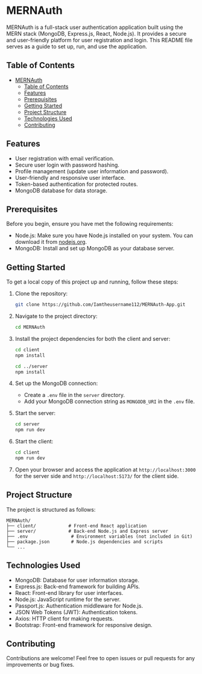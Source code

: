 # MERNAuth

MERNAuth is a full-stack user authentication application built using the MERN stack (MongoDB, Express.js, React, Node.js). It provides a secure and user-friendly platform for user registration and login. This README file serves as a guide to set up, run, and use the application.

## Table of Contents

- [MERNAuth](#mernauth)
  - [Table of Contents](#table-of-contents)
  - [Features](#features)
  - [Prerequisites](#prerequisites)
  - [Getting Started](#getting-started)
  - [Project Structure](#project-structure)
  - [Technologies Used](#technologies-used)
  - [Contributing](#contributing)

## Features

- User registration with email verification.
- Secure user login with password hashing.
- Profile management (update user information and password).
- User-friendly and responsive user interface.
- Token-based authentication for protected routes.
- MongoDB database for data storage.

## Prerequisites

Before you begin, ensure you have met the following requirements:

- Node.js: Make sure you have Node.js installed on your system. You can download it from [nodejs.org](https://nodejs.org/).
- MongoDB: Install and set up MongoDB as your database server.

## Getting Started

To get a local copy of this project up and running, follow these steps:

1. Clone the repository:

   ```bash
   git clone https://github.com/Iamtheusername112/MERNAuth-App.git
   ```

2. Navigate to the project directory:

   ```bash
   cd MERNAuth
   ```

3. Install the project dependencies for both the client and server:

   ```bash
   cd client
   npm install

   cd ../server
   npm install
   ```

4. Set up the MongoDB connection:

   - Create a `.env` file in the `server` directory.
   - Add your MongoDB connection string as `MONGODB_URI` in the `.env` file.

5. Start the server:

   ```bash
   cd server
   npm run dev
   ```

6. Start the client:

   ```bash
   cd client
   npm run dev
   ```

7. Open your browser and access the application at `http://localhost:3000` for the server side and `http://localhost:5173/` for the client side.

## Project Structure

The project is structured as follows:

```
MERNAuth/
├── client/            # Front-end React application
├── server/            # Back-end Node.js and Express server
├── .env                # Environment variables (not included in Git)
├── package.json        # Node.js dependencies and scripts
└── ...
```

## Technologies Used

- MongoDB: Database for user information storage.
- Express.js: Back-end framework for building APIs.
- React: Front-end library for user interfaces.
- Node.js: JavaScript runtime for the server.
- Passport.js: Authentication middleware for Node.js.
- JSON Web Tokens (JWT): Authentication tokens.
- Axios: HTTP client for making requests.
- Bootstrap: Front-end framework for responsive design.

## Contributing

Contributions are welcome! Feel free to open issues or pull requests for any improvements or bug fixes.
